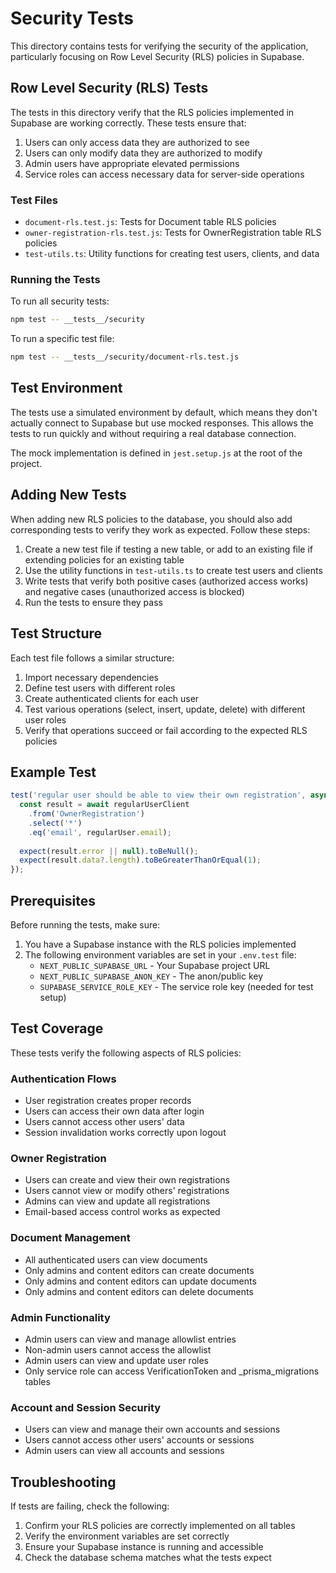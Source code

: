 # Security Tests

This directory contains tests for verifying the security of the application, particularly focusing on Row Level Security (RLS) policies in Supabase.

## Row Level Security (RLS) Tests

The tests in this directory verify that the RLS policies implemented in Supabase are working correctly. These tests ensure that:

1. Users can only access data they are authorized to see
2. Users can only modify data they are authorized to modify
3. Admin users have appropriate elevated permissions
4. Service roles can access necessary data for server-side operations

### Test Files

- `document-rls.test.js`: Tests for Document table RLS policies
- `owner-registration-rls.test.js`: Tests for OwnerRegistration table RLS policies
- `test-utils.ts`: Utility functions for creating test users, clients, and data

### Running the Tests

To run all security tests:

```bash
npm test -- __tests__/security
```

To run a specific test file:

```bash
npm test -- __tests__/security/document-rls.test.js
```

## Test Environment

The tests use a simulated environment by default, which means they don't actually connect to Supabase but use mocked responses. This allows the tests to run quickly and without requiring a real database connection.

The mock implementation is defined in `jest.setup.js` at the root of the project.

## Adding New Tests

When adding new RLS policies to the database, you should also add corresponding tests to verify they work as expected. Follow these steps:

1. Create a new test file if testing a new table, or add to an existing file if extending policies for an existing table
2. Use the utility functions in `test-utils.ts` to create test users and clients
3. Write tests that verify both positive cases (authorized access works) and negative cases (unauthorized access is blocked)
4. Run the tests to ensure they pass

## Test Structure

Each test file follows a similar structure:

1. Import necessary dependencies
2. Define test users with different roles
3. Create authenticated clients for each user
4. Test various operations (select, insert, update, delete) with different user roles
5. Verify that operations succeed or fail according to the expected RLS policies

## Example Test

```javascript
test('regular user should be able to view their own registration', async () => {
  const result = await regularUserClient
    .from('OwnerRegistration')
    .select('*')
    .eq('email', regularUser.email);
  
  expect(result.error || null).toBeNull();
  expect(result.data?.length).toBeGreaterThanOrEqual(1);
});
```

## Prerequisites

Before running the tests, make sure:

1. You have a Supabase instance with the RLS policies implemented
2. The following environment variables are set in your `.env.test` file:
   - `NEXT_PUBLIC_SUPABASE_URL` - Your Supabase project URL
   - `NEXT_PUBLIC_SUPABASE_ANON_KEY` - The anon/public key
   - `SUPABASE_SERVICE_ROLE_KEY` - The service role key (needed for test setup)

## Test Coverage

These tests verify the following aspects of RLS policies:

### Authentication Flows
- User registration creates proper records
- Users can access their own data after login
- Users cannot access other users' data
- Session invalidation works correctly upon logout

### Owner Registration
- Users can create and view their own registrations
- Users cannot view or modify others' registrations
- Admins can view and update all registrations
- Email-based access control works as expected

### Document Management
- All authenticated users can view documents
- Only admins and content editors can create documents
- Only admins and content editors can update documents
- Only admins and content editors can delete documents

### Admin Functionality
- Admin users can view and manage allowlist entries
- Non-admin users cannot access the allowlist
- Admin users can view and update user roles
- Only service role can access VerificationToken and _prisma_migrations tables

### Account and Session Security
- Users can view and manage their own accounts and sessions
- Users cannot access other users' accounts or sessions
- Admin users can view all accounts and sessions

## Troubleshooting

If tests are failing, check the following:

1. Confirm your RLS policies are correctly implemented on all tables
2. Verify the environment variables are set correctly
3. Ensure your Supabase instance is running and accessible
4. Check the database schema matches what the tests expect 